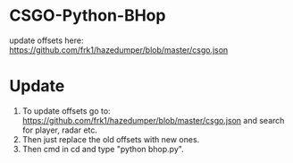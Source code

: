 # CSGO-Python-BHop
update offsets here: https://github.com/frk1/hazedumper/blob/master/csgo.json

# Update
1. To update offsets go to: https://github.com/frk1/hazedumper/blob/master/csgo.json and search for player, radar etc.
2. Then just replace the old offsets with new ones.
3. Then cmd in cd and type "python bhop.py".

